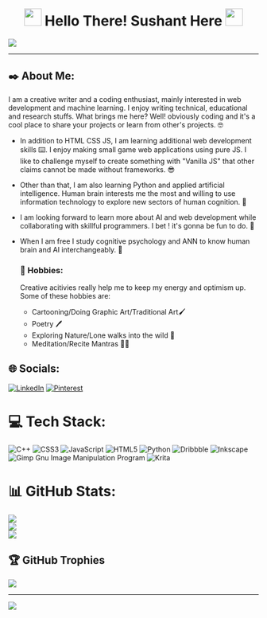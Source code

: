<h1 align="center"><img src="https://emojibook.org/wp-content/uploads/2022/03/1-14-78.png" width="35px" height="35px"></img> Hello There! Sushant Here  <img src="https://cdn3.emoji.gg/emojis/6186-developer-bot.gif" width="35px" height="35px"></img></h1>
<img src = "https://www.internetcreation.net/wp-content/uploads/2015/04/banner-web-development-1500x491.png"></img>
<hr>


## ✒️ About Me:
I am a creative writer and a coding enthusiast, mainly interested in web development and machine learning. I enjoy writing technical, educational and research stuffs. What brings me here? Well! obviously coding and it's a cool place to share your projects or learn from other's projects. 🤓
- In addition to HTML CSS JS, I am learning additional web development skills ⌨️. I enjoy making small game web applications using pure JS. I like to challenge myself to create something with "Vanilla JS" that other claims cannot be made without frameworks. 😎
- Other than that, I am also learning Python and applied artificial intelligence. Human brain interests me the most and willing to use information technology to explore new sectors of human cognition. 📖
- I am looking forward to learn more about AI and web development while collaborating with skillful programmers. I bet ! it's gonna be fun to do. 🤝
- When I am free I study cognitive psychology and ANN to know human brain and AI interchangeably. 🧠

  ### 🎲 Hobbies:
  Creative acitivies really help me to keep my energy and optimism up. Some of these hobbies are:
  - Cartooning/Doing Graphic Art/Traditional Art🖌️
  - Poetry 🖊️
  - Exploring Nature/Lone walks into the wild 🌲
  - Meditation/Recite Mantras 🧘‍♂️

## 🌐 Socials:
[![LinkedIn](https://img.shields.io/badge/LinkedIn-%230077B5.svg?style=for-the-badge&logo=linkedin&logoColor=white)](https://linkedin.com/in/https://www.linkedin.com/in/sganeshanbharat/) [![Pinterest](https://img.shields.io/badge/Pinterest-%23E60023.svg?style=for-the-badge&logo=Pinterest&logoColor=white)](https://pinterest.com/https://in.pinterest.com/Oxacorn/) 

# 💻 Tech Stack:
![C++](https://img.shields.io/badge/c++-%2300599C.svg?style=for-the-badge&logo=c%2B%2B&logoColor=white) ![CSS3](https://img.shields.io/badge/css3-%231572B6.svg?style=for-the-badge&logo=css3&logoColor=white) ![JavaScript](https://img.shields.io/badge/javascript-%23323330.svg?style=for-the-badge&logo=javascript&logoColor=%23F7DF1E) ![HTML5](https://img.shields.io/badge/html5-%23E34F26.svg?style=for-the-badge&logo=html5&logoColor=white) ![Python](https://img.shields.io/badge/python-3670A0?style=for-the-badge&logo=python&logoColor=ffdd54) ![Dribbble](https://img.shields.io/badge/Dribbble-EA4C89?style=for-the-badge&logo=dribbble&logoColor=white) ![Inkscape](https://img.shields.io/badge/Inkscape-e0e0e0?style=for-the-badge&logo=inkscape&logoColor=080A13) ![Gimp Gnu Image Manipulation Program](https://img.shields.io/badge/Gimp-657D8B?style=for-the-badge&logo=gimp&logoColor=FFFFFF) ![Krita](https://img.shields.io/badge/Krita-203759?style=for-the-badge&logo=krita&logoColor=EEF37B)
# 📊 GitHub Stats:
![](https://github-readme-stats.vercel.app/api?username=sushantgb&theme=dark&hide_border=false&include_all_commits=false&count_private=false)<br/>
![](https://github-readme-streak-stats.herokuapp.com/?user=sushantgb&theme=dark&hide_border=false)<br/>
![](https://github-readme-stats.vercel.app/api/top-langs/?username=sushantgb&theme=dark&hide_border=false&include_all_commits=false&count_private=false&layout=compact)

## 🏆 GitHub Trophies
![](https://github-profile-trophy.vercel.app/?username=sushantgb&theme=radical&no-frame=false&no-bg=true&margin-w=4)

---
[![](https://visitcount.itsvg.in/api?id=sushantgb&icon=0&color=0)](https://visitcount.itsvg.in)





<!--
**sushantgb/sushantgb** is a ✨ _special_ ✨ repository because its `README.md` (this file) appears on your GitHub profile.

Here are some ideas to get you started:

- 🔭 I’m currently working on ...
- 🌱 I’m currently learning ...
- 👯 I’m looking to collaborate on ...
- 🤔 I’m looking for help with ...
- 💬 Ask me about ...
- 📫 How to reach me: ...
- 😄 Pronouns: ...
- ⚡ Fun fact: ...
-->
